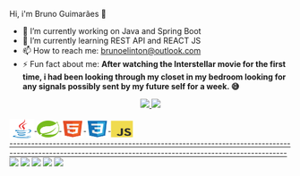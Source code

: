<!--
**brunoelinton/brunoelinton** is a ✨ _special_ ✨ repository because its `README.md` (this file) appears on your GitHub profile.

Here are some ideas to get you started:
-->
 Hi, i'm Bruno Guimarães 👋
- 🔭 I’m currently working on Java and Spring Boot
- 🌱 I’m currently learning REST API and REACT JS
- 📫 How to reach me: brunoelinton@outlook.com 
- ⚡ Fun fact about me: 
<b>After watching the Interstellar movie for the first time, i had been looking through my closet in my bedroom looking for any signals possibly sent by my future self for a week. 😅</b>

<div align="center">
  <a href="https://github.com/brunoelinton">
  <img height="180em" src="https://github-readme-stats.vercel.app/api?username=brunoelinton&show_icons=true&theme=apprentice&include_all_commits=true&count_private=true"/>
  <img height="180em" src="https://github-readme-stats.vercel.app/api/top-langs/?username=brunoelinton&layout=compact&langs_count=7&theme=apprentice"/>
</div>

<div style="display: inline_block"><br>
  <img align="center" alt="Bruno-Java" height="35" width="45" src="https://github.com/devicons/devicon/blob/master/icons/java/java-original.svg">
  <img align="center" alt="Bruno-Spring" height="30" width="40" src="https://github.com/devicons/devicon/blob/master/icons/spring/spring-original.svg">
  <img align="center" alt="Bruno-HTML" height="30" width="40" src="https://raw.githubusercontent.com/devicons/devicon/master/icons/html5/html5-original.svg">
  <img align="center" alt="Bruno-CSS" height="30" width="40" src="https://raw.githubusercontent.com/devicons/devicon/master/icons/css3/css3-original.svg">
  <img align="center" alt="Bruno-Js" height="30" width="40" src="https://raw.githubusercontent.com/devicons/devicon/master/icons/javascript/javascript-original.svg">
</div>
  -----------------------------------------------------------------------------------------------------------------------------------------------------------
  <div>
  <a href="https://linkedin.com/in/bruno-elinton" target="_blank"><img src="https://img.shields.io/badge/-LinkedIn-%230077B5?style=for-the-badge&logo=linkedin&logoColor=white" target="_blank"></a>
  <a href="https://instagram.com/brunoelinton" target="_blank"><img src="https://img.shields.io/badge/-Instagram-%23E4405F?style=for-the-badge&logo=instagram&logoColor=white" target="_blank"></a>  
  <a href = "mailto:contatobrunoelinton@gmail.com"><img src="https://img.shields.io/badge/-Gmail-%23333?style=for-the-badge&logo=gmail&logoColor=white" target="_blank"></a>
  <a href="mailto:brunoelinton@outlook.com" target="_blank"><img src="https://img.shields.io/badge/Microsoft_Outlook-0078D4?style=for-the-badge&logo=microsoft-outlook&logoColor=white" target="_blank"></a>
 <a href="http://discordapp.com/users/BEGA#2704" target="_blank"><img src="https://img.shields.io/badge/Discord-7289DA?style=for-the-badge&logo=discord&logoColor=white" target="_blank"></a>

    
    
    

  
